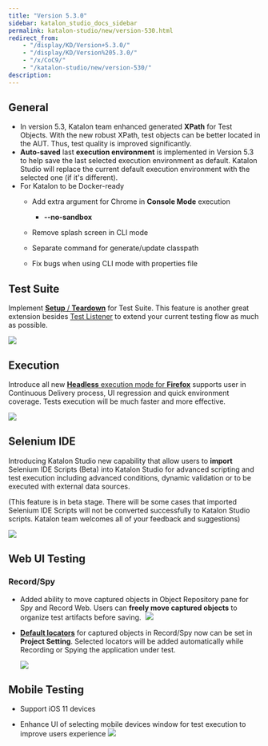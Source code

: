 ```yaml
---
title: "Version 5.3.0"
sidebar: katalon_studio_docs_sidebar
permalink: katalon-studio/new/version-530.html
redirect_from:
    - "/display/KD/Version+5.3.0/"
    - "/display/KD/Version%205.3.0/"
    - "/x/CoC9/"
    - "/katalon-studio/new/version-530/"
description:
---
```

General
-------

*   In version 5.3, Katalon team enhanced generated **XPath** for Test Objects. With the new robust XPath, test objects can be better located in the AUT. Thus, test quality is improved significantly. 
*   **Auto-saved** last **execution environment** is implemented in Version 5.3 to help save the last selected execution environment as default. Katalon Studio will replace the current default execution environment with the selected one (if it's different).
*   For Katalon to be Docker-ready
    *   Add extra argument for Chrome in **Console Mode** execution
        *   **--no-sandbox**
    *   Remove splash screen in CLI mode

    *   Separate command for generate/update classpath
    *   Fix bugs when using CLI mode with properties file

Test Suite
----------

Implement [**Setup** / **Teardown**](/x/E4C9) for Test Suite. This feature is another great extension besides [Test Listener](/pages/viewpage.action?pageId=5126383) to extend your current testing flow as much as possible.

![](https://github.com/katalon-studio/docs-images/raw/master/katalon-studio/new/version-530/image2018-1-8-163A253A42.png)

Execution
---------

Introduce all new [**Headless** execution mode for **Firefox**](/katalon-studio/tutorials/headless-browsers-execution/)  supports user in Continuous Delivery process, UI regression and quick environment coverage. Tests execution will be much faster and more effective.

![](https://github.com/katalon-studio/docs-images/raw/master/katalon-studio/new/version-530/image2018-1-8-163A483A32.png)

Selenium IDE
------------

Introducing Katalon Studio new capability that allow users to **import** Selenium IDE Scripts (Beta) into Katalon Studio for advanced scripting and test execution including advanced conditions, dynamic validation or to be executed with external data sources. 

(This feature is in beta stage. There will be some cases that imported Selenium IDE Scripts will not be converted successfully to Katalon Studio scripts. Katalon team welcomes all of your feedback and suggestions)

![](https://github.com/katalon-studio/docs-images/raw/master/katalon-studio/new/version-530/image2018-1-22-103A363A19.png)

Web UI Testing
--------------

### Record/Spy

*   Added ability to move captured objects in Object Repository pane for Spy and Record Web. Users can **freely move captured objects** to organize test artifacts before saving. 
    ![](https://github.com/katalon-studio/docs-images/raw/master/katalon-studio/new/version-530/image2018-1-8-163A443A6.png)


*   **[Default locators](/x/MwDR)** for captured objects in Record/Spy now can be set in **Project Setting**. Selected locators will be added automatically while Recording or Spying the application under test.

    ![](https://github.com/katalon-studio/docs-images/raw/master/katalon-studio/new/version-530/image2018-1-25-163A563A26.png)

Mobile Testing
--------------

*   Support iOS 11 devices


*   Enhance UI of selecting mobile devices window for test execution to improve users experience
    ![](https://github.com/katalon-studio/docs-images/raw/master/katalon-studio/new/version-530/image2018-1-26-123A63A59.png)